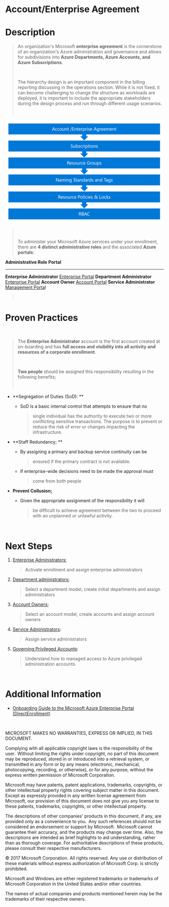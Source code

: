 
Account/Enterprise Agreement
============================

Description
===========

> An organization's Microsoft **enterprise agreement** is the
> cornerstone of an organization\'s Azure administration and governance
> and allows for subdivisions into **Azure Departments, Azure Accounts,
> and Azure Subscriptions**.
>
>  
>
> The hierarchy design is an important component in the billing
> reporting discussing in the operations section. While it is not fixed,
> it can become challenging to change the structure as workloads are
> deployed, it is important to include the appropriate stakeholders
> during the design process and run through different usage scenarios.
>
>  
>
![Enrollment and Subscription](./enrollment-subcriptions-model.png)

>  
>
> To administer your Microsoft Azure services under your enrollment,
> there are **4 distinct administrative roles** and the associated
> **Azure portals**:

  **Administrative Role**        **Portal**
  ------------------------------ ----------------------------------------------
  **Enterprise Administrator**   [Enterprise Portal](https://ea.azure.com)
  **Department Administrator**   [Enterprise Portal](https://ea.azure.com)
  **Account Owner**              [Account Portal](http://account.azure.com)
  **Service Administrator**      [Management Porta](http://portal.azure.com)l

>  

Proven Practices
================

 

> The **Enterprise Administrator** account is the first account created
> at on-boarding and has **full access and visibility into all activity
> and resources of a corporate enrollment**.
>
>  
>
> **Two people** should be assigned this responsibility resulting in the
> following benefits;
>
>  

-   **Segregation of Duties (SoD): **

    -   SoD is a basic internal control that attempts to ensure that no
        > single individual has the authority to execute two or more
        > conflicting sensitive transactions. The purpose is to prevent
        > or reduce the risk of error or changes impacting the
        > infrastructure.

-   **Staff Redundancy; **

    -   By assigning a primary and backup service continuity can be
        > ensured if the primary contract is not available.

    -   If enterprise-wide decisions need to be made the approval must
        > come from both people

-   **Prevent Collusion;**

    -   Given the appropriate assignment of the responsibility it will
        > be difficult to achieve agreement between the two to proceed
        > with an unplanned or unlawful activity.

 

Next Steps
==========

1.  [Enterprise Administrators]();
    > Activate enrollment and assign enterprise administrators

2.  [Department administrators]();
    > Select a department model, create initial departments and assign
    > administrators

3.  [Account Owners]();
    > Select an account model, create accounts and assign account owners

4.  [Service Administrators]():
    > Assign service administrators

5.  [Governing Privileged Accounts]():
    > Understand how to managed access to Azure privileged
    > administration accounts.

 

Additional Information
======================


-   [Onboarding Guide to the Microsoft Azure Enterprise Portal (DirectEnrollment)](https://eaportalonboardingvideos.blob.core.windows.net/onboardingvideos/AzureDirectEACustomerOnboardingGuide_En.pdf)

 

MICROSOFT MAKES NO WARRANTIES, EXPRESS OR IMPLIED, IN THIS DOCUMENT.  

Complying with all applicable copyright laws is the responsibility of
the user.  Without limiting the rights under copyright, no part of this
document may be reproduced, stored in or introduced into a retrieval
system, or transmitted in any form or by any means (electronic,
mechanical, photocopying, recording, or otherwise), or for any purpose,
without the express written permission of Microsoft Corporation.  

Microsoft may have patents, patent applications, trademarks, copyrights,
or other intellectual property rights covering subject matter in this
document.  Except as expressly provided in any written license agreement
from Microsoft, our provision of this document does not give you any
license to these patents, trademarks, copyrights, or other intellectual
property.  

The descriptions of other companies' products in this document, if any,
are provided only as a convenience to you.  Any such references should
not be considered an endorsement or support by Microsoft.  Microsoft
cannot guarantee their accuracy, and the products may change over time.
Also, the descriptions are intended as brief highlights to aid
understanding, rather than as thorough coverage. For authoritative
descriptions of these products, please consult their respective
manufacturers. 

© 2017 Microsoft Corporation. All rights reserved. Any use or
distribution of these materials without express authorization of
Microsoft Corp. is strictly prohibited. 

Microsoft and Windows are either registered trademarks or trademarks of
Microsoft Corporation in the United States and/or other countries. 

The names of actual companies and products mentioned herein may be the
trademarks of their respective owners. 

 

 

